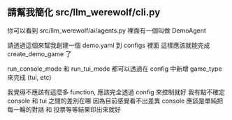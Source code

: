 ## 請幫我簡化 src/llm_werewolf/cli.py

你可以看到 src/llm_werewolf/ai/agents.py 裡面有一個叫做 DemoAgent

請透過這個來幫我創建一個 demo.yaml 到 configs 裡面 這樣應該就能完成 create_demo_game 了

run_console_mode 和 run_tui_mode 都可以透過在 config 中新增 game_type 來完成 (tui, etc)

我覺得不應該有這麼多 function, 應該完全透過 config 來控制就好 我有點不確定 console 和 tui 之間的差別在哪
因為目前感覺看不出差異 console 應該是單純把每一輪的對話 和 投票等等結果印出來就好
